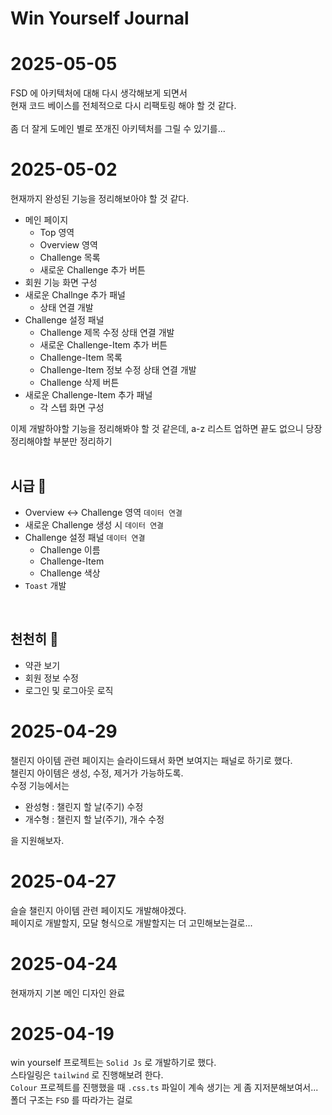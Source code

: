# Win Yourself Journal

# 2025-05-05

FSD 에 아키텍처에 대해 다시 생각해보게 되면서<br>
현재 코드 베이스를 전체적으로 다시 리팩토링 해야 할 것 같다.<br>
<br>
좀 더 잘게 도메인 별로 쪼개진 아키텍처를 그릴 수 있기를...

# 2025-05-02

현재까지 완성된 기능을 정리해보아야 할 것 같다.<br>

- 메인 페이지
  - Top 영역
  - Overview 영역
  - Challenge 목록
  - 새로운 Challenge 추가 버튼
- 회원 기능 화면 구성
- 새로운 Challnge 추가 패널
  - 상태 연결 개발
- Challenge 설정 패널
  - Challenge 제목 수정 상태 연결 개발
  - 새로운 Challenge-Item 추가 버튼
  - Challenge-Item 목록
  - Challenge-Item 정보 수정 상태 연결 개발
  - Challenge 삭제 버튼
- 새로운 Challenge-Item 추가 패널
  - 각 스텝 화면 구성

이제 개발하야할 기능을 정리해봐야 할 것 같은데, a-z 리스트 업하면 끝도 없으니 당장 정리해야할 부분만 정리하기<br><br>

## 시급 🚨

- Overview <-> Challenge 영역 `데이터 연결`
- 새로운 Challenge 생성 시 `데이터 연결`
- Challenge 설정 패널 `데이터 연결`
  - Challenge 이름
  - Challenge-Item
  - Challenge 색상
- `Toast` 개발

<br>

## 천천히 🐢

- 약관 보기
- 회원 정보 수정
- 로그인 및 로그아웃 로직

# 2025-04-29

챌린지 아이템 관련 페이지는 슬라이드돼서 화면 보여지는 패널로 하기로 했다.<br>
챌린지 아이템은 생성, 수정, 제거가 가능하도록.<br>
수정 기능에서는

- 완성형 : 챌린지 할 날(주기) 수정
- 개수형 : 챌린지 할 날(주기), 개수 수정

을 지원해보자.

# 2025-04-27

슬슬 챌린지 아이템 관련 페이지도 개발해야겠다.<br>
페이지로 개발할지, 모달 형식으로 개발할지는 더 고민해보는걸로...

# 2025-04-24

현재까지 기본 메인 디자인 완료

# 2025-04-19

win yourself 프로젝트는 `Solid Js` 로 개발하기로 했다.<br>
스타일링은 `tailwind` 로 진행해보려 한다.<br>
`Colour` 프로젝트를 진행했을 때 `.css.ts` 파일이 계속 생기는 게 좀 지저분해보여서...<br>
폴더 구조는 `FSD` 를 따라가는 걸로
